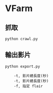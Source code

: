 # VFarm

## 抓取
```
python crawl.py
```

## 輸出影片
```
python export.py 

    -t, 影片總長度(秒)
    -t, 影片總長度(秒)
	-f, 指定 flair
```
